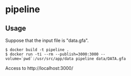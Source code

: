 # pipeline

## Usage

Suppose that the input file is "data.gfa".

```
$ docker build -t pipeline .
$ docker run -ti --rm --publish=3000:3000 --volume=`pwd`:/usr/src/app/data pipeline data/DATA.gfa
```

Access to http://localhost:3000/


